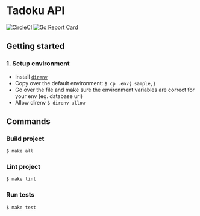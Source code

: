 # Tadoku API

[![CircleCI](https://circleci.com/gh/tadoku/api/tree/master.svg?style=svg)](https://circleci.com/gh/tadoku/api/tree/master)
[![Go Report Card](https://goreportcard.com/badge/github.com/tadoku/api)](https://goreportcard.com/report/github.com/tadoku/api)

## Getting started

### 1. Setup environment

- Install [`direnv`](https://direnv.net/)
- Copy over the default environment: `$ cp .env{.sample,}`
- Go over the file and make sure the environment variables are correct for your env (eg. database url)
- Allow direnv `$ direnv allow`

## Commands

### Build project

```sh
$ make all
```

### Lint project

```sh
$ make lint
```

### Run tests

```sh
$ make test
```
